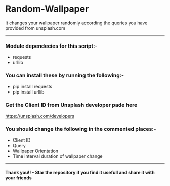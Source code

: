 # Random-Wallpaper
It changes your wallpaper randomly according the queries you have provided from unsplash.com

---------------------------------------------------------------------------------------------------

### Module dependecies for this script:-

- requests
- urllib

### You can install these by running the following:-

- pip install requests
- pip install urllib


### Get the Client ID from Unsplash developer pade here

https://unsplash.com/developers

### You should change the following in the **commented** places:-

- Client ID
- Query
- Wallpaper Orientation
- Time interval duration of wallpaper change 

---------------------------------------------------------------------------------------------------

#### **Thank you!! - Star the repository if you find it usefull and share it with your friends**

